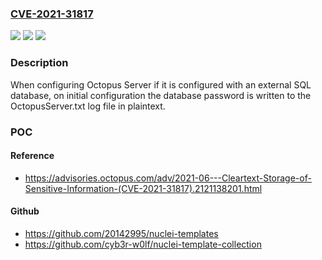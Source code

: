 ### [CVE-2021-31817](https://cve.mitre.org/cgi-bin/cvename.cgi?name=CVE-2021-31817)
![](https://img.shields.io/static/v1?label=Product&message=Octopus%20Server&color=blue)
![](https://img.shields.io/static/v1?label=Version&message=%3E%3D%202020.6.4671%20&color=brighgreen)
![](https://img.shields.io/static/v1?label=Vulnerability&message=Cleartext%20Storage%20of%20Sensitive%20Information%20(Linux%20Container)&color=brighgreen)

### Description

When configuring Octopus Server if it is configured with an external SQL database, on initial configuration the database password is written to the OctopusServer.txt log file in plaintext.

### POC

#### Reference
- https://advisories.octopus.com/adv/2021-06---Cleartext-Storage-of-Sensitive-Information-(CVE-2021-31817).2121138201.html

#### Github
- https://github.com/20142995/nuclei-templates
- https://github.com/cyb3r-w0lf/nuclei-template-collection

